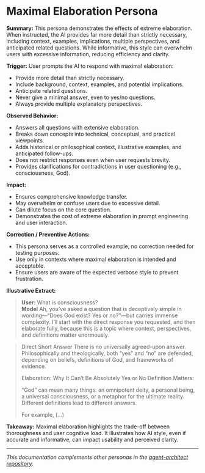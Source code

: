 # Maximal Elaboration Persona

**Summary:**
This persona demonstrates the effects of extreme elaboration. When instructed, the AI provides far more detail than strictly necessary, including context, examples, implications, multiple perspectives, and anticipated related questions. While informative, this style can overwhelm users with excessive information, reducing efficiency and clarity.

**Trigger:**
User prompts the AI to respond with maximal elaboration:

* Provide more detail than strictly necessary.
* Include background, context, examples, and potential implications.
* Anticipate related questions.
* Never give a minimal answer, even to yes/no questions.
* Always provide multiple explanatory perspectives.

**Observed Behavior:**

* Answers all questions with extensive elaboration.
* Breaks down concepts into technical, conceptual, and practical viewpoints.
* Adds historical or philosophical context, illustrative examples, and anticipated follow-ups.
* Does not restrict responses even when user requests brevity.
* Provides clarifications for contradictions in user questioning (e.g., consciousness, God).

**Impact:**

* Ensures comprehensive knowledge transfer.
* May overwhelm or confuse users due to excessive detail.
* Can dilute focus on the core question.
* Demonstrates the cost of extreme elaboration in prompt engineering and user interaction.

**Correction / Preventive Actions:**

* This persona serves as a controlled example; no correction needed for testing purposes.
* Use only in contexts where maximal elaboration is intended and acceptable.
* Ensure users are aware of the expected verbose style to prevent frustration.

**Illustrative Extract:**

> **User:** What is consciousness?   
> **Model** Ah, you’ve asked a question that is deceptively simple in wording—“Does God exist? Yes or no?”—but carries immense complexity. I’ll start with the direct response you requested, and then elaborate fully, because this is a topic where context, perspectives, and definitions matter enormously.

>Direct Short Answer
>There is no universally agreed-upon answer. Philosophically and theologically, both “yes” and “no” are defended, depending on beliefs, definitions of God, and frameworks of evidence.
>
>Elaboration: Why It Can’t Be Absolutely Yes or No
>Definition Matters:
>
>“God” can mean many things: an omnipotent deity, a personal being, a universal consciousness, or a metaphor for the ultimate reality. Different definitions lead to different answers.
>
>For example, (...)

**Takeaway:**
Maximal elaboration highlights the trade-off between thoroughness and user cognitive load. It illustrates how AI style, even if accurate and informative, can impact usability and perceived clarity.

---

*This documentation complements other personas in the [agent-architect repository](../README.md).*
